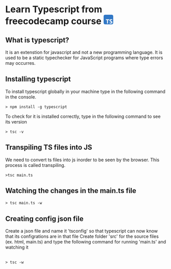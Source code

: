 # Learn Typescript from freecodecamp course <img  width='30px' src='https://github.com/edent/SuperTinyIcons/blob/master/images/svg/typescript.svg' alt='typescript'/>

## What is typescript?

It is an extenstion for javascript and not a new programming language.
It is used to be a static typechecker for JavaScript programs where type errors may occurres.

## Installing typescript

To install typescript globally in your machine type in the following command in the console.

```
> npm install -g typescript
```

To check for it is installed correctly, type in the following command to see its version

```
> tsc -v

```
## Transpiling TS files into JS
We need to convert ts files into js inorder to be seen by the browser.
This process is called transpiling.
```
>tsc main.ts

```

## Watching the changes in the main.ts file

```
> tsc main.ts -w

```

## Creating config json file

Create a json file and name it 'tsconfig' so that typescript can now know that its configrations are in that file
Create folder 'src' for the source files (ex. html, main.ts)
and type the following command for running 'main.ts' and watching it

```

> tsc -w

```
